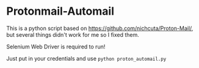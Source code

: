 # Protonmail-Automail
This is a python script based on https://github.com/nichcuta/Proton-Mail/, but several things didn't work for me so I fixed them.

Selenium Web Driver is required to run!

Just put in your credentials and use `python proton_automail.py`
